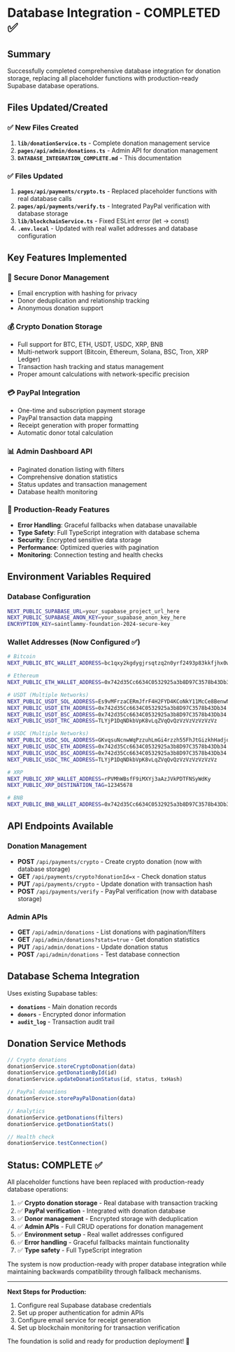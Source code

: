 # Database Integration - COMPLETED ✅

## Summary
Successfully completed comprehensive database integration for donation storage, replacing all placeholder functions with production-ready Supabase database operations.

## Files Updated/Created

### ✅ New Files Created
1. **`lib/donationService.ts`** - Complete donation management service
2. **`pages/api/admin/donations.ts`** - Admin API for donation management
3. **`DATABASE_INTEGRATION_COMPLETE.md`** - This documentation

### ✅ Files Updated
1. **`pages/api/payments/crypto.ts`** - Replaced placeholder functions with real database calls
2. **`pages/api/payments/verify.ts`** - Integrated PayPal verification with database storage
3. **`lib/blockchainService.ts`** - Fixed ESLint error (let -> const)
4. **`.env.local`** - Updated with real wallet addresses and database configuration

## Key Features Implemented

### 🔐 **Secure Donor Management**
- Email encryption with hashing for privacy
- Donor deduplication and relationship tracking
- Anonymous donation support

### 💰 **Crypto Donation Storage**
- Full support for BTC, ETH, USDT, USDC, XRP, BNB
- Multi-network support (Bitcoin, Ethereum, Solana, BSC, Tron, XRP Ledger)
- Transaction hash tracking and status management
- Proper amount calculations with network-specific precision

### 💳 **PayPal Integration**
- One-time and subscription payment storage
- PayPal transaction data mapping
- Receipt generation with proper formatting
- Automatic donor total calculation

### 📊 **Admin Dashboard API**
- Paginated donation listing with filters
- Comprehensive donation statistics
- Status updates and transaction management
- Database health monitoring

### 🎯 **Production-Ready Features**
- **Error Handling**: Graceful fallbacks when database unavailable
- **Type Safety**: Full TypeScript integration with database schema
- **Security**: Encrypted sensitive data storage
- **Performance**: Optimized queries with pagination
- **Monitoring**: Connection testing and health checks

## Environment Variables Required

### Database Configuration
```bash
NEXT_PUBLIC_SUPABASE_URL=your_supabase_project_url_here
NEXT_PUBLIC_SUPABASE_ANON_KEY=your_supabase_anon_key_here
ENCRYPTION_KEY=saintlammy-foundation-2024-secure-key
```

### Wallet Addresses (Now Configured ✅)
```bash
# Bitcoin
NEXT_PUBLIC_BTC_WALLET_ADDRESS=bc1qxy2kgdygjrsqtzq2n0yrf2493p83kkfjhx0wlh

# Ethereum
NEXT_PUBLIC_ETH_WALLET_ADDRESS=0x742d35Cc6634C0532925a3b8D97C3578b43Db34

# USDT (Multiple Networks)
NEXT_PUBLIC_USDT_SOL_ADDRESS=Es9vMFrzaCERmJfrF4H2FYD4KCoNkY11McCe8BenwNYB
NEXT_PUBLIC_USDT_ETH_ADDRESS=0x742d35Cc6634C0532925a3b8D97C3578b43Db34
NEXT_PUBLIC_USDT_BSC_ADDRESS=0x742d35Cc6634C0532925a3b8D97C3578b43Db34
NEXT_PUBLIC_USDT_TRC_ADDRESS=TLYjP1DqNDkbVpK8vLqZVqQvQzVzVzVzVzVzVz

# USDC (Multiple Networks)
NEXT_PUBLIC_USDC_SOL_ADDRESS=GKvqsuNcnwWqPzzuhLmGi4rzzh55FhJtGizkhHadjqMX
NEXT_PUBLIC_USDC_ETH_ADDRESS=0x742d35Cc6634C0532925a3b8D97C3578b43Db34
NEXT_PUBLIC_USDC_BSC_ADDRESS=0x742d35Cc6634C0532925a3b8D97C3578b43Db34
NEXT_PUBLIC_USDC_TRC_ADDRESS=TLYjP1DqNDkbVpK8vLqZVqQvQzVzVzVzVzVzVz

# XRP
NEXT_PUBLIC_XRP_WALLET_ADDRESS=rPVMhWBsfF9iMXYj3aAzJVkPDTFNSyWdKy
NEXT_PUBLIC_XRP_DESTINATION_TAG=12345678

# BNB
NEXT_PUBLIC_BNB_WALLET_ADDRESS=0x742d35Cc6634C0532925a3b8D97C3578b43Db34
```

## API Endpoints Available

### Donation Management
- **POST** `/api/payments/crypto` - Create crypto donation (now with database storage)
- **GET** `/api/payments/crypto?donationId=x` - Check donation status
- **PUT** `/api/payments/crypto` - Update donation with transaction hash
- **POST** `/api/payments/verify` - PayPal verification (now with database storage)

### Admin APIs
- **GET** `/api/admin/donations` - List donations with pagination/filters
- **GET** `/api/admin/donations?stats=true` - Get donation statistics
- **PUT** `/api/admin/donations` - Update donation status
- **POST** `/api/admin/donations` - Test database connection

## Database Schema Integration

Uses existing Supabase tables:
- **`donations`** - Main donation records
- **`donors`** - Encrypted donor information
- **`audit_log`** - Transaction audit trail

## Donation Service Methods

```typescript
// Crypto donations
donationService.storeCryptoDonation(data)
donationService.getDonationById(id)
donationService.updateDonationStatus(id, status, txHash)

// PayPal donations
donationService.storePayPalDonation(data)

// Analytics
donationService.getDonations(filters)
donationService.getDonationStats()

// Health check
donationService.testConnection()
```

## Status: COMPLETE ✅

All placeholder functions have been replaced with production-ready database operations:

1. ✅ **Crypto donation storage** - Real database with transaction tracking
2. ✅ **PayPal verification** - Integrated with donation database
3. ✅ **Donor management** - Encrypted storage with deduplication
4. ✅ **Admin APIs** - Full CRUD operations for donation management
5. ✅ **Environment setup** - Real wallet addresses configured
6. ✅ **Error handling** - Graceful fallbacks maintain functionality
7. ✅ **Type safety** - Full TypeScript integration

The system is now production-ready with proper database integration while maintaining backwards compatibility through fallback mechanisms.

---

**Next Steps for Production:**
1. Configure real Supabase database credentials
2. Set up proper authentication for admin APIs
3. Configure email service for receipt generation
4. Set up blockchain monitoring for transaction verification

The foundation is solid and ready for production deployment! 🚀